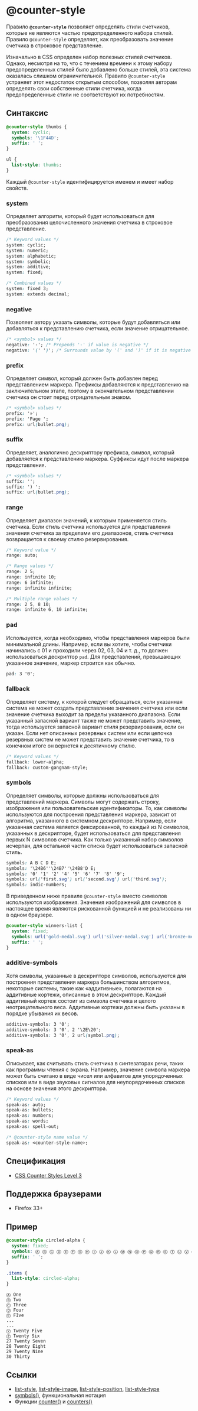 # @counter-style

Правило **`@counter-style`** позволяет определять стили счетчиков, которые не являются частью предопределенного набора стилей. Правило `@counter-style` определяет, как преобразовать значение счетчика в строковое представление.

Изначально в CSS определен набор полезных стилей счетчиков. Однако, несмотря на то, что с течением времени к этому набору предопределенных стилей было добавлено больше стилей, эта система оказалась слишком ограничительной. Правило `@counter-style` устраняет этот недостаток открытым способом, позволяя авторам определять свои собственные стили счетчика, когда предопределенные стили не соответствуют их потребностям.

## Синтаксис

```css
@counter-style thumbs {
  system: cyclic;
  symbols: '\1F44D';
  suffix: ' ';
}

ul {
  list-style: thumbs;
}
```

Каждый `@counter-style` идентифицируется именем и имеет набор свойств.

### system

Определяет алгоритм, который будет использоваться для преобразования целочисленного значения счетчика в строковое представление.

```css
/* Keyword values */
system: cyclic;
system: numeric;
system: alphabetic;
system: symbolic;
system: additive;
system: fixed;

/* Combined values */
system: fixed 3;
system: extends decimal;
```

### negative

Позволяет автору указать символы, которые будут добавляться или добавляться к представлению счетчика, если значение отрицательное.

```css
/* <symbol> values */
negative: '-'; /* Prepends '-' if value is negative */
negative: '(' ')'; /* Surrounds value by '(' and ')' if it is negative */
```

### prefix

Определяет символ, который должен быть добавлен перед представлением маркера. Префиксы добавляются к представлению на заключительном этапе, поэтому в окончательном представлении счетчика он стоит перед отрицательным знаком.

```css
/* <symbol> values */
prefix: '»';
prefix: 'Page ';
prefix: url(bullet.png);
```

### suffix

Определяет, аналогично дескриптору префикса, символ, который добавляется к представлению маркера. Суффиксы идут после маркера представления.

```css
/* <symbol> values */
suffix: '';
suffix: ') ';
suffix: url(bullet.png);
```

### range

Определяет диапазон значений, к которым применяется стиль счетчика. Если стиль счетчика используется для представления значения счетчика за пределами его диапазонов, стиль счетчика возвращается к своему стилю резервирования.

```css
/* Keyword value */
range: auto;

/* Range values */
range: 2 5;
range: infinite 10;
range: 6 infinite;
range: infinite infinite;

/* Multiple range values */
range: 2 5, 8 10;
range: infinite 6, 10 infinite;
```

### pad

Используется, когда необходимо, чтобы представления маркеров были минимальной длины. Например, если вы хотите, чтобы счетчики начинались с 01 и проходили через 02, 03, 04 и т. д., то должен использоваться дескриптор `pad`. Для представлений, превышающих указанное значение, маркер строится как обычно.

```css
pad: 3 '0';
```

### fallback

Определяет систему, к которой следует обращаться, если указанная система не может создать представление значения счетчика или если значение счетчика выходит за пределы указанного диапазона. Если указанный запасной вариант также не может представить значение, тогда используется запасной вариант стиля резервирования, если он указан. Если нет описанных резервных систем или если цепочка резервных систем не может представить значение счетчика, то в конечном итоге он вернется к десятичному стилю.

```css
/* Keyword values */
fallback: lower-alpha;
fallback: custom-gangnam-style;
```

### symbols

Определяет символы, которые должны использоваться для представлений маркера. Символы могут содержать строку, изображения или пользовательские идентификаторы. То, как символы используются для построения представления маркера, зависит от алгоритма, указанного в системном дескрипторе. Например, если указанная система является фиксированной, то каждый из N символов, указанных в дескрипторе, будет использоваться для представления первых N символов счетчика. Как только указанный набор символов исчерпан, для остальной части списка будет использоваться запасной стиль.

```css
symbols: A B C D E;
symbols: '\24B6''\24B7''\24B8'D E;
symbols: '0' '1' '2' '4' '5' '6' '7' '8' '9';
symbols: url('first.svg') url('second.svg') url('third.svg');
symbols: indic-numbers;
```

В приведенном ниже правиле `@counter-style` вместо символов используются изображения. Значения изображений для символов в настоящее время являются рискованной функцией и не реализованы ни в одном браузере.

```css
@counter-style winners-list {
  system: fixed;
  symbols: url('gold-medal.svg') url('silver-medal.svg') url('bronze-medal.svg');
  suffix: ' ';
}
```

### additive-symbols

Хотя символы, указанные в дескрипторе символов, используются для построения представления маркера большинством алгоритмов, некоторые системы, такие как «аддитивные», полагаются на аддитивные кортежи, описанные в этом дескрипторе. Каждый аддитивный кортеж состоит из символа счетчика и целого неотрицательного веса. Аддитивные кортежи должны быть указаны в порядке убывания их весов.

```css
additive-symbols: 3 '0';
additive-symbols: 3 '0', 2 '\2E\20';
additive-symbols: 3 '0', 2 url(symbol.png);
```

### speak-as

Описывает, как считывать стиль счетчика в синтезаторах речи, таких как программы чтения с экрана. Например, значение символа маркера может быть считано в виде чисел или алфавитов для упорядоченных списков или в виде звуковых сигналов для неупорядоченных списков на основе значения этого дескриптора.

```css
/* Keyword values */
speak-as: auto;
speak-as: bullets;
speak-as: numbers;
speak-as: words;
speak-as: spell-out;

/* @counter-style name value */
speak-as: <counter-style-name>;
```

## Спецификация

- [CSS Counter Styles Level 3](https://drafts.csswg.org/css-counter-styles-3/#the-counter-style-rule)

## Поддержка браузерами

- Firefox 33+

## Пример

```css tab="CSS"
@counter-style circled-alpha {
  system: fixed;
  symbols: Ⓐ Ⓑ Ⓒ Ⓓ Ⓔ Ⓕ Ⓖ Ⓗ Ⓘ Ⓙ Ⓚ Ⓛ Ⓜ Ⓝ Ⓞ Ⓟ Ⓠ Ⓡ Ⓢ Ⓣ Ⓤ Ⓥ Ⓦ Ⓧ Ⓨ Ⓩ;
  suffix: ' ';
}

.items {
  list-style: circled-alpha;
}
```

```tab="Output"
Ⓐ One
Ⓑ Two
Ⓒ Three
Ⓓ Four
Ⓔ FIve
...
...
Ⓨ Twenty Five
Ⓩ Twenty Six
27 Twenty Seven
28 Twenty Eight
29 Twenty Nine
30 Thirty
```

## Ссылки

- [list-style](list-style.md), [list-style-image](list-style-image.md), [list-style-position](list-style-position.md), [list-style-type](list-style-type.md)
- [symbols()](<symbols().md>), функциональная нотация
- Функции [counter()](<counter().md>) и [counters()](<counters().md>)
